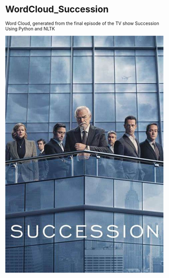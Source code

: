 # WordCloud_Succession
Word Cloud, generated from the final episode of the TV show Succession </br>
Using Python and NLTK
<div> <img src="poster.jfif" width="500" /> </div>
